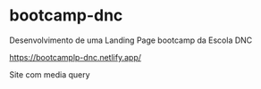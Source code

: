 # bootcamp-dnc

Desenvolvimento de uma Landing Page bootcamp da Escola DNC

https://bootcamplp-dnc.netlify.app/

Site com media query
